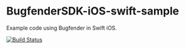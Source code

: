 # BugfenderSDK-iOS-swift-sample
Example code using Bugfender in Swift iOS.

[![Build Status](https://travis-ci.org/bugfender/BugfenderSDK-iOS-swift-sample.svg)](https://travis-ci.org/bugfender/BugfenderSDK-iOS-swift-sample)
